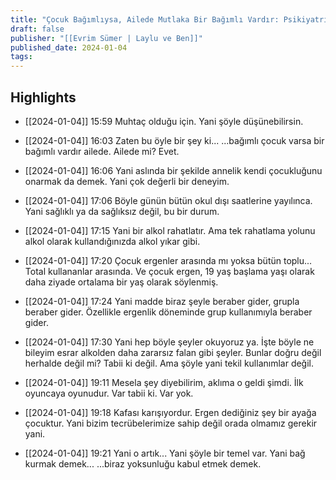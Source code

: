```yaml
---
title: "Çocuk Bağımlıysa, Ailede Mutlaka Bir Bağımlı Vardır: Psikiyatrist Doktor Işılay Altıntaş"
draft: false
publisher: "[[Evrim Sümer | Laylu ve Ben]]"
published_date: 2024-01-04
tags:
---
```



## Highlights
* [[2024-01-04]] 15:59  Muhtaç olduğu için. Yani şöyle düşünebilirsin.

* [[2024-01-04]] 16:03  Zaten bu öyle bir şey ki... ...bağımlı çocuk varsa bir bağımlı vardır ailede. Ailede mi? Evet.

* [[2024-01-04]] 16:06  Yani aslında bir şekilde annelik kendi çocukluğunu onarmak da demek. Yani çok değerli bir deneyim.

* [[2024-01-04]] 17:06  Böyle günün bütün okul dışı saatlerine yayılınca. Yani sağlıklı ya da sağlıksız değil, bu bir durum.

* [[2024-01-04]] 17:15  Yani bir alkol rahatlatır. Ama tek rahatlama yolunu alkol olarak kullandığınızda alkol yıkar gibi.

* [[2024-01-04]] 17:20  Çocuk ergenler arasında mı yoksa bütün toplu... Total kullananlar arasında. Ve çocuk ergen, 19 yaş başlama yaşı olarak daha ziyade ortalama bir yaş olarak söylenmiş.

* [[2024-01-04]] 17:24  Yani madde biraz şeyle beraber gider, grupla beraber gider. Özellikle ergenlik döneminde grup kullanımıyla beraber gider.

* [[2024-01-04]] 17:30  Yani hep böyle şeyler okuyoruz ya. İşte böyle ne bileyim esrar alkolden daha zararsız falan gibi şeyler. Bunlar doğru değil herhalde değil mi? Tabii ki değil. Ama şöyle yani tekil kullanımlar değil.

* [[2024-01-04]] 19:11  Mesela şey diyebilirim, aklıma o geldi şimdi. İlk oyuncaya oyunudur. Var tabii ki. Var yok.

* [[2024-01-04]] 19:18  Kafası karışıyordur. Ergen dediğiniz şey bir ayağa çocuktur. Yani bizim tecrübelerimize sahip değil orada olmamız gerekir yani.

* [[2024-01-04]] 19:21  Yani o artık... Yani şöyle bir temel var. Yani bağ kurmak demek... ...biraz yoksunluğu kabul etmek demek.

